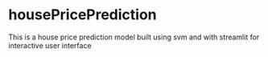 # housePricePrediction
This is a house price prediction model built using svm and with streamlit for interactive user interface
